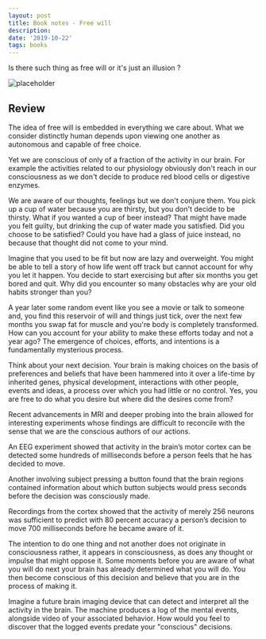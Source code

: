 ```yaml
---
layout: post
title: Book notes - Free will
description: 
date: '2019-10-22'
tags: books
---
```


Is there such thing as free will or it's just an illusion ? 

![placeholder](/public/book_free_will/cover.jpg "cover")

## Review

The idea of free will is embedded in everything we care about. What we consider distinctly human depends upon viewing one another as autonomous and capable of free choice.

Yet we are conscious of only of a fraction of the activity in our brain. For example the activities related to our physiology obviously don't reach in our consciousness as we don't decide to produce red blood cells or digestive enzymes.

We are aware of our thoughts, feelings but we don't conjure them. You pick up a cup of water because you are thirsty, but you don't decide to be thirsty. What if you wanted a cup of beer instead? That might have made you felt guilty, but drinking the cup of water made you satisfied. Did you choose to be satisfied? Could you have had a glass of juice instead, no because that thought did not come to your mind.
 
Imagine that you used to be fit but now are lazy and overweight. You might be able to tell a story of how life went off track but cannot account for why you let it happen. You decide to start exercising but after six months you get bored and quit. Why did you encounter so many obstacles why are your old habits stronger than you? 

A year later some random event like you see a movie or talk to someone and, you find this reservoir of will and things just tick, over the next few months you swap fat for muscle and you're body is completely transformed. How can you account for your ability to make these efforts today and not a year ago? The emergence of choices, efforts, and intentions is a fundamentally mysterious process.

Think about your next decision. Your brain is making choices on the basis of preferences and beliefs that have been hammered into it over a life-time by inherited genes, physical development, interactions with other people, events and ideas, a process over which you had little or no control. Yes, you are free to do what you desire but where did the desires come from?

Recent advancements in MRI and deeper probing into the brain allowed for interesting experiments whose findings are difficult to reconcile with the sense that we are the conscious authors of our actions.

An EEG experiment showed that activity in the brain’s motor cortex can be detected some hundreds of milliseconds before a person feels that he has decided to move. 

Another involving subject pressing a button found that the brain regions contained information about which button subjects would press seconds before the decision was consciously made.

Recordings from the cortex showed that the activity of merely 256 neurons was sufficient to predict with 80 percent accuracy a person’s decision to move 700 milliseconds before he became aware of it.

The intention to do one thing and not another does not originate in consciousness rather, it appears in consciousness, as does any thought or impulse that might oppose it. Some moments before you are aware of what you will do next your brain has already determined what you will do. You then become conscious of this decision and believe that you are in the process of making it.

Imagine a future brain imaging device that can detect and interpret all the activity in the brain. The machine produces a log of the mental events, alongside video of your associated behavior. How would you feel to discover that the logged events predate your "conscious" decisions.




